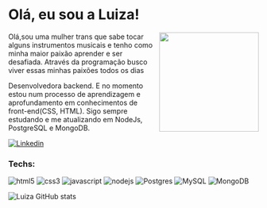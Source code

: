 # Olá, eu sou a Luiza!

<img src="https://i.imgur.com/vsmXAOL.jpg" width="200px" align="right" >
  <p align="left">
Olá,sou uma mulher trans que sabe tocar alguns instrumentos musicais e tenho como minha maior paixão aprender e ser desafiada. 
Através da programação busco viver essas minhas paixões todos os dias

Desenvolvedora backend. E no momento estou num processo de aprendizagem e aprofundamento em conhecimentos de front-end(CSS, HTML). Sigo sempre estudando e me atualizando em NodeJs, PostgreSQL e MongoDB.
  </p>


[![Linkedin](https://img.shields.io/badge/LinkedIn-0077B5?style=for-the-badge&logo=linkedin&logoColor=white)](https://www.linkedin.com/in/luiza-ferreira-a41458281/)

### Techs:

![html5](https://img.shields.io/badge/HTML5-E34F26?style=for-the-badge&logo=html5&logoColor=white)
![css3](https://img.shields.io/badge/CSS3-1572B6?style=for-the-badge&logo=css3&logoColor=white)
![javascript](https://img.shields.io/badge/JavaScript-323330?style=for-the-badge&logo=javascript&logoColor=F7DF1E)
![nodejs](https://img.shields.io/badge/Node%20js-339933?style=for-the-badge&logo=nodedotjs&logoColor=white)
![Postgres](https://img.shields.io/badge/postgres-%23316192.svg?style=for-the-badge&logo=postgresql&logoColor=white)
![MySQL](https://img.shields.io/badge/mysql-%2300f.svg?style=for-the-badge&logo=mysql&logoColor=white)
![MongoDB](https://img.shields.io/badge/MongoDB-%234ea94b.svg?style=for-the-badge&logo=mongodb&logoColor=white)

![Luiza GitHub stats](https://github-readme-stats.vercel.app/api?username=LuhOli42&show_icons=true&theme=radical)
